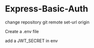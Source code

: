 ﻿# Express-Basic-Auth

change repository
git remote set-url origin <new-repository-url>

Create a .env file

add a JWT_SECRET in env

